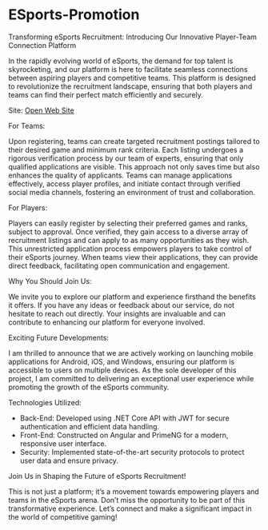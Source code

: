 # ESports-Promotion

Transforming eSports Recruitment: Introducing Our Innovative Player-Team Connection Platform

In the rapidly evolving world of eSports, the demand for top talent is skyrocketing, and our platform is here to facilitate seamless connections between aspiring players and competitive teams. This platform is designed to revolutionize the recruitment landscape, ensuring that both players and teams can find their perfect match efficiently and securely.

Site: <a href="https://esports.yigite.com.tr/">Open Web Site</a>

For Teams:

Upon registering, teams can create targeted recruitment postings tailored to their desired game and minimum rank criteria. Each listing undergoes a rigorous verification process by our team of experts, ensuring that only qualified applications are visible. This approach not only saves time but also enhances the quality of applicants. Teams can manage applications effectively, access player profiles, and initiate contact through verified social media channels, fostering an environment of trust and collaboration.

For Players:

Players can easily register by selecting their preferred games and ranks, subject to approval. Once verified, they gain access to a diverse array of recruitment listings and can apply to as many opportunities as they wish. This unrestricted application process empowers players to take control of their eSports journey. When teams view their applications, they can provide direct feedback, facilitating open communication and engagement.

Why You Should Join Us:

We invite you to explore our platform and experience firsthand the benefits it offers. If you have any ideas or feedback about our service, do not hesitate to reach out directly. Your insights are invaluable and can contribute to enhancing our platform for everyone involved.

Exciting Future Developments:

I am thrilled to announce that we are actively working on launching mobile applications for Android, iOS, and Windows, ensuring our platform is accessible to users on multiple devices. As the sole developer of this project, I am committed to delivering an exceptional user experience while promoting the growth of the eSports community.

Technologies Utilized:

- Back-End: Developed using .NET Core API with JWT for secure authentication and efficient data handling. 
- Front-End: Constructed on Angular and PrimeNG for a modern, responsive user interface.
- Security: Implemented state-of-the-art security protocols to protect user data and ensure privacy.

Join Us in Shaping the Future of eSports Recruitment!

This is not just a platform; it’s a movement towards empowering players and teams in the eSports arena. Don’t miss the opportunity to be part of this transformative experience. Let’s connect and make a significant impact in the world of competitive gaming!

